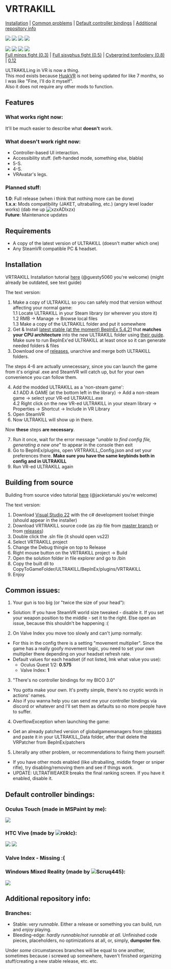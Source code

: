 # VRTRAKILL
[Installation](https://github.com/whateverusername0/VRTRAKILL#installation) | [Common problems](https://github.com/whateverusername0/VRTRAKILL#common-issues) | [Default controller bindings](https://github.com/whateverusername0/VRTRAKILL#default-controller-bindings) | [Additional repository info](https://github.com/whateverusername0/VRTRAKILL#additional-repository-info)

[![](https://img.shields.io/github/downloads/whateverusername0/VRTRAKILL/total)](https://github.com/whateverusername0/VRTRAKILL/releases)
[![](https://img.shields.io/github/downloads/whateverusername0/VRTRAKILL/latest/total)](https://github.com/whateverusername0/VRTRAKILL/releases)
[![](https://img.shields.io/github/v/release/whateverusername0/VRTRAKILL)](https://github.com/whateverusername0/VRTRAKILL/releases/latest)
[![](https://img.shields.io/discord/1105714562931638326)](https://discord.gg/TTUw5Aevce)

![](/GithubStuff/thypunishmentisdeath.gif) ![](/GithubStuff/youcantescape.gif) ![](/GithubStuff/+execution.gif) ![](/GithubStuff/v2warmup.gif)  
[Full minos fight (0.3)](https://www.youtube.com/watch?v=yrofGYf_xTI) | [Full sisyphus fight (0.5)](https://www.youtube.com/watch?v=DhcVx6yBEaM) | [Cybergrind tomfoolery (0.8)](https://youtu.be/n2aAljuvpMo) | [0.12](https://youtu.be/aosvmxn6bNU)

ULTRAKILLing in VR is now a thing.  
This mod exists because [HuskVR](https://github.com/TeamDoodz/HuskVR) is not being updated for like 7 months, so I was like "Fine, I'll do it myself".  
Also it does not require any other mods to function.  

## Features
### What works right now:
It'll be much easier to describe what **doesn't** work.
### What doesn't work right now:
- Controller-based UI interaction.
- Accessibility stuff. (left-handed mode, something else, blabla)
- 5-S.
- 4-S.
- VRAvatar's legs.
### Planned stuff:
**1.0**: Full release (when i think that nothing more can be done)  
**1.x.x**: Mods compatibility (JAKET, ultraballing, etc.) (angry level loader works) (dab me up ![xzxADIxzx](https://github.com/xzxADIxzx))  
**Future**: Maintenance updates  

## Requirements
- A copy of the latest version of ULTRAKILL (doesn't matter which one)
- Any SteamVR compatible PC & headset.

## Installation
VRTRAKILL Installation tutorial [here](https://www.youtube.com/watch?v=FcTysn8jwFQ) (@guesty5060 you're welcome) (might already be outdated, see text guide)

The text version:
1. Make a copy of ULTRAKILL so you can safely mod that version without affecting your normal game:  
  1.1 Locate ULTRAKILL in your Steam library (or wherever you store it)  
  1.2 RMB -> Manage -> Browse local files  
  1.3 Make a copy of the ULTRAKILL folder and put it somewhere  
2. Get & Install [latest stable (at the moment) BepInEx 5.4.21](https://github.com/BepInEx/BepInEx/releases/tag/v5.4.21) that **matches your CPU architecture** into the new ULTRAKILL folder using [their guide](https://github.com/BepInEx/BepInEx/wiki/Installation). Make sure to run BepInEx'ed ULTRAKILL at least once so it can generate needed folders & files  
3. Download one of [releases](https://github.com/whateverusername0/VRTRAKILL/releases), unarchive and merge both ULTRAKILL folders.

The steps 4-6 are actually unnecessary, since you can launch the game from it's original .exe and SteamVR will catch up, but for your own convenience you can follow them.

4. Add the modded ULTRAKILL as a 'non-steam game':  
  4.1 ADD A GAME (at the bottom left in the library) -> Add a non-steam game -> select your VR-ed ULTRAKILL.exe  
  4.2 Right click on the new VR-ed ULTRAKILL in your steam library -> Properties -> Shortcut -> Include in VR Library  
5. Open SteamVR  
6. Now ULTRAKILL will show up in there.  

Now **these** steps **are necessary**.

7. Run it once, wait for the error message "*unable to find config file, generating a new one*" to appear in the console then exit  
8. Go to BepInEx/plugins, open VRTRAKILL_Config.json and set your preferences there. **Make sure you have the same keybinds both in config and in ULTRAKILL**  
9. Run VR-ed ULTRAKILL again  

## Building from source
Building from source video tutorial [here](https://www.youtube.com/watch?v=h1rS-p7aFFo) (@jackietanuki you're welcome)

The text version:
1. Download [Visual Studio 22](https://visualstudio.microsoft.com/vs/) with the c# development toolset thingie (should appear in the installer)  
2. Download VRTRAKILL source code (as zip file from [master branch](https://github.com/whateverusername0/VRTRAKILL/archive/refs/heads/master.zip) or from [releases](https://github.com/whateverusername0/VRTRAKILL/releases))  
3. Double click the .sln file (it should open vs22)  
4. Select VRTRAKILL project
5. Change the Debug thingie on top to Release  
6. Right mouse button on the VRTRAKILL project -> Build
7. Open the solution folder in file explorer and go to /bin
8. Copy the built dll to CopyToGameFolder/ULTRAKILL/BepInEx/plugins/VRTRAKILL
9. Enjoy

## Common issues:
1. Your gun is too big (or "twice the size of your head"):  
  - Solution: If you have SteamVR world size tweaked - disable it. If you set your weapon position to the middle - set it to the right. Else open an issue, because this shouldn't be happening :(  
2. On Valve Index you move too slowly and can't jump normally:
  - For this in the config there is a setting "movement multiplier". Since the game has a really goofy movement logic, you need to set your own multiplier there depending on your headset refresh rate.
  - Default values for each headset (if not listed, lmk what value you use):
    - Oculus Quest 1/2: **0.575**
    - Valve Index: **1**
3. "There's no controller bindings for my BICO 3.0"
  - You gotta make your own. It's pretty simple, there's no cryptic words in actions' names.
  - Also if you wanna help you can send me your controller bindings via discord or whatever and I'll set them as defaults so no more people have to suffer.
4. OverflowException when launching the game:
  - Get an already patched version of globalgamemanagers from [releases](https://github.com/whateverusername0/VRTRAKILL/releases) and paste it in your ULTRAKILL_Data folder, after that delete the VRPatcher from BepInEx/patchers
5. Literally any other problem, or recommendations to fixing them yourself:
  - If you have other mods enabled (like ultraballing, middle finger or sniper rifle), try disabling/removing them and see if things work.
  - UPDATE: ULTRATWEAKER breaks the final ranking screen. If you have it enabled, disable it.

## Default controller bindings:
### Oculus Touch (made in MSPaint by me):
![](GithubStuff/DCB_Touch.png)

### HTC Vive (made by ![roklc](https://github.com/roklc)):
![](GithubStuff/DCB_Vive.png#gh-dark-mode-only)
![](GithubStuff/DCB_Vive_light.png#gh-light-mode-only)

### Valve Index - Missing :(

### Windows Mixed Reality (made by ![Scruq445](https://github.com/Scruq445)):
![](GithubStuff/DCB_WMR.jpeg)

## Additional repository info:
### Branches:
- Stable: *very runnable*. Either a release or something you can build, run and *enjoy* playing.
- Bleeding-edge: *hardly runnable/not runnable at all*. Unfinished code pieces, placeholders, no optimizations at all, or, simply, **dumpster fire**.

Under *some* circumstances branches will be equal to one another, sometimes because i screwed up somewhere, haven't finished organizing stuff/creating a new stable release, etc. etc.
